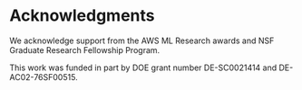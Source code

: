 # Acknowledgments

We acknowledge support from the AWS ML Research awards and NSF Graduate Research
Fellowship Program.

This work was funded in part by DOE grant number DE-SC0021414 and DE-AC02-76SF00515.
